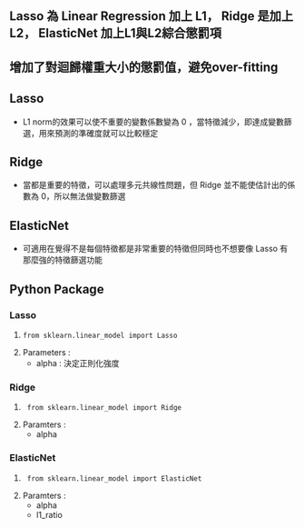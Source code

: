## Lasso 為 Linear Regression 加上 L1， Ridge 是加上 L2， ElasticNet 加上L1與L2綜合懲罰項
## 增加了對迴歸權重大小的懲罰值，避免over-fitting
## Lasso 
* L1 norm的效果可以使不重要的變數係數變為 0 ，當特徵減少，即達成變數篩選，用來預測的準確度就可以比較穩定
## Ridge
* 當都是重要的特徵，可以處理多元共線性問題，但 Ridge 並不能使估計出的係數為 0，所以無法做變數篩選
## ElasticNet
* 可適用在覺得不是每個特徵都是非常重要的特徵但同時也不想要像 Lasso 有那麼強的特徵篩選功能
## Python Package
### Lasso
1.     from sklearn.linear_model import Lasso
2. Parameters :
     * alpha : 決定正則化強度
### Ridge
1.      from sklearn.linear_model import Ridge
2.  Paramters :
     * alpha
### ElasticNet
1.      from sklearn.linear_model import ElasticNet
2.  Paramters :
     * alpha
     * l1_ratio
